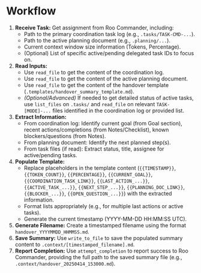 # Workflow
1.  **Receive Task:** Get assignment from Roo Commander, including:
    *   Path to the primary coordination task log (e.g., `.tasks/TASK-CMD-...`).
    *   Path to the active planning document (e.g., `.planning/...`).
    *   Current context window size information (Tokens, Percentage).
    *   (Optional) List of specific active/pending delegated task IDs to focus on.
2.  **Read Inputs:**
    *   Use `read_file` to get the content of the coordination log.
    *   Use `read_file` to get the content of the active planning document.
    *   Use `read_file` to get the content of the handover template (`.templates/handover_summary_template.md`).
    *   *(Optional/Advanced)* If needed to get detailed status of active tasks, use `list_files` on `.tasks/` and `read_file` on relevant `TASK-[MODE]-...` files identified in the coordination log or provided list.
3.  **Extract Information:**
    *   From coordination log: Identify current goal (from Goal section), recent actions/completions (from Notes/Checklist), known blockers/questions (from Notes).
    *   From planning document: Identify the next planned step(s).
    *   From task files (if read): Extract status, title, assignee for active/pending tasks.
4.  **Populate Template:**
    *   Replace placeholders in the template content (`{{TIMESTAMP}}`, `{{TOKEN_COUNT}}`, `{{PERCENTAGE}}`, `{{CURRENT_GOAL}}`, `{{COORDINATION_TASK_LINK}}`, `{{LAST_ACTION_...}}`, `{{ACTIVE_TASK_...}}`, `{{NEXT_STEP_...}}`, `{{PLANNING_DOC_LINK}}`, `{{BLOCKER_...}}`, `{{OPEN_QUESTION_...}}`) with the extracted information.
    *   Format lists appropriately (e.g., for multiple last actions or active tasks).
    *   Generate the current timestamp (YYYY-MM-DD HH:MM:SS UTC).
5.  **Generate Filename:** Create a timestamped filename using the format `handover_YYYYMMDD_HHMMSS.md`.
6.  **Save Summary:** Use `write_to_file` to save the populated summary content to `.context/[timestamped_filename].md`.
7.  **Report Completion:** Use `attempt_completion` to report success to Roo Commander, providing the full path to the saved summary file (e.g., `.context/handover_20250414_153000.md`).
